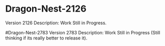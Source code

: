 # Dragon-Nest-2126
Version 2126
Description: Work Still in Progress.

#Dragon-Nest-2783
Version 2783
Description: Work Still in Progress (Still thinking if its really better to release it).
